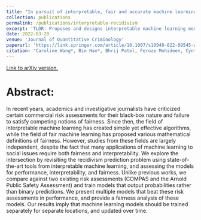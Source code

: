 ```yaml
---
title: "In pursuit of interpretable, fair and accurate machine learning for criminal recidivism prediction"
collection: publications
permalink: /publications/interpretable-recidivism
excerpt: 'TLDR: Proposes and designs interpretable machine learning models to predict criminal recidivism.'
date: 2022-03-28
venue: 'Journal of Quantitative Criminology'
paperurl: 'https://link.springer.com/article/10.1007/s10940-022-09545-w'
citation: 'Caroline Wang*, Bin Han*, Bhrij Patel, Feroze Mohideen, Cynthia Rudin (2022). &quot;In pursuit of interpretable, fair and accurate machine learning for criminal recidivism prediction.&quot; <i>Journal of Quantitative Criminology</i>.'
---
```


[Link to arXiv version.](https://arxiv.org/abs/2005.04176)

Abstract: 
======
In recent years, academics and investigative journalists have criticized certain commercial risk assessments for their black-box nature and failure to satisfy competing notions of fairness. Since then, the field of interpretable machine learning has created simple yet effective algorithms, while the field of fair machine learning has proposed various mathematical definitions of fairness. However, studies from these fields are largely independent, despite the fact that many applications of machine learning to social issues require both fairness and interpretability. We explore the intersection by revisiting the recidivism prediction problem using state-of-the-art tools from interpretable machine learning, and assessing the models for performance, interpretability, and fairness. Unlike previous works, we compare against two existing risk assessments (COMPAS and the Arnold Public Safety Assessment) and train models that output probabilities rather than binary predictions. We present multiple models that beat these risk assessments in performance, and provide a fairness analysis of these models. Our results imply that machine learning models should be trained separately for separate locations, and updated over time.
